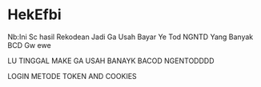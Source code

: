 # HekEfbi
Nb:Ini Sc hasil Rekodean Jadi Ga Usah Bayar Ye Tod NGNTD Yang Banyak BCD Gw ewe

LU TINGGAL MAKE GA USAH BANAYK BACOD 
          NGENTODDDD

LOGIN METODE
TOKEN AND COOKIES
